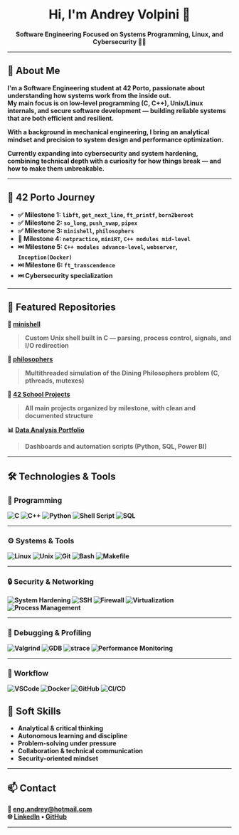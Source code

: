 <h1 align="center">Hi, I'm Andrey Volpini 👋</h1>

<p align="center">
  <strong>Software Engineering<strong>
  Focused on <strong>Systems Programming, Linux, and Cybersecurity</strong> 🧠🐧
</p>

---

## 🚀 About Me
I'm a Software Engineering student at <strong>42 Porto</strong>, passionate about understanding how systems work from the inside out.  
My main focus is on **low-level programming (C, C++)**, **Unix/Linux internals**, and **secure software development** — building reliable systems that are both efficient and resilient.

With a background in **mechanical engineering**, I bring an analytical mindset and precision to system design and performance optimization.

Currently expanding into **cybersecurity and system hardening**, combining technical depth with a curiosity for how things break — and how to make them unbreakable.

---

## 🧩 42 Porto Journey
- ✅ **Milestone 1:** `libft`, `get_next_line`, `ft_printf`, `born2beroot`
- ✅ **Milestone 2:** `so_long`, `push_swap`, `pipex`
- ✅ **Milestone 3:** `minishell`, `philosophers`
- 🔄 **Milestone 4:** `netpractice`, `miniRT`, `C++ modules mid-level`
- ⏭️ **Milestone 5:** `C++ modules advance-level`, `webserver`, `Inception(Docker)`
- ⏭️ **Milestone 6:** `ft_transcendence`
- ⏭️ **Cybersecurity specialization**

---

## 📂 Featured Repositories
🌟 [minishell](https://github.com/andreyvolpini/minishell)  
> Custom Unix shell built in C — parsing, process control, signals, and I/O redirection

🌟 [philosophers](https://github.com/andreyvolpini/philosophers)  
> Multithreaded simulation of the Dining Philosophers problem (C, pthreads, mutexes)

📘 [42 School Projects](https://github.com/andreyvolpini/42-school-projects)  
> All main projects organized by milestone, with clean and documented structure

📊 [Data Analysis Portfolio](https://is.gd/J8Qk7U)  
> Dashboards and automation scripts (Python, SQL, Power BI)

---

## 🛠️ Technologies & Tools

### 🧠 Programming
![C](https://img.shields.io/badge/C-00599C?style=flat-square&logo=c)
![C++](https://img.shields.io/badge/C++-00599C?style=flat-square&logo=cplusplus)
![Python](https://img.shields.io/badge/Python-3776AB?style=flat-square&logo=python)
![Shell Script](https://img.shields.io/badge/Shell_Script-4EAA25?style=flat-square&logo=gnu-bash)
![SQL](https://img.shields.io/badge/SQL-336791?style=flat-square&logo=postgresql)

---

### ⚙️ Systems & Tools
![Linux](https://img.shields.io/badge/Linux-FCC624?style=flat-square&logo=linux)
![Unix](https://img.shields.io/badge/Unix-000000?style=flat-square&logo=unix)
![Git](https://img.shields.io/badge/Git-F05032?style=flat-square&logo=git)
![Bash](https://img.shields.io/badge/Bash-4EAA25?style=flat-square&logo=gnubash)
![Makefile](https://img.shields.io/badge/Makefile-5C2D91?style=flat-square&logo=gnu)

---

### 🔒 Security & Networking
![System Hardening](https://img.shields.io/badge/System%20Hardening-000000?style=flat-square&logo=linux)
![SSH](https://img.shields.io/badge/SSH-4EAA25?style=flat-square&logo=openssh)
![Firewall](https://img.shields.io/badge/Firewall-UFW-orange?style=flat-square&logo=linux)
![Virtualization](https://img.shields.io/badge/Virtualization-008080?style=flat-square&logo=proxmox)
![Process Management](https://img.shields.io/badge/Process%20Management-555555?style=flat-square&logo=linux)

---

### 🧰 Debugging & Profiling
![Valgrind](https://img.shields.io/badge/Valgrind-5C2D91?style=flat-square&logo=valgrind)
![GDB](https://img.shields.io/badge/GDB-A42E2B?style=flat-square&logo=gnu)
![strace](https://img.shields.io/badge/strace-000000?style=flat-square&logo=linux)
![Performance Monitoring](https://img.shields.io/badge/Performance_Monitoring-FF6F00?style=flat-square&logo=prometheus)

---

### 🧭 Workflow
![VSCode](https://img.shields.io/badge/VS%20Code-007ACC?style=flat-square&logo=visual-studio-code)
![Docker](https://img.shields.io/badge/Docker-2496ED?style=flat-square&logo=docker)
![GitHub](https://img.shields.io/badge/GitHub-181717?style=flat-square&logo=github)
![CI/CD](https://img.shields.io/badge/CI%2FCD-BD2C00?style=flat-square&logo=githubactions)


## 🧠 Soft Skills
- Analytical & critical thinking  
- Autonomous learning and discipline  
- Problem-solving under pressure  
- Collaboration & technical communication  
- Security-oriented mindset  

---

## 📫 Contact
📧 eng.andrey@hotmail.com  
🌐 [LinkedIn](https://www.linkedin.com/in/andrey-volpini/) • [GitHub](https://github.com/andreyvolpini)

---
